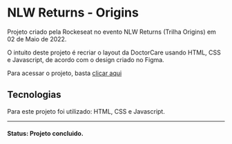 # NLW Returns - Origins

Projeto criado pela Rockeseat no evento NLW Returns (Trilha Origins) em 02 de Maio de 2022.

O intuito deste projeto é recriar o layout da DoctorCare usando HTML, CSS e Javascript, de acordo com o design criado no Figma.

Para acessar o projeto, basta [clicar aqui](https://danieldpalma.github.io/nlw_return_origin/)

## Tecnologias

Para este projeto foi utilizado: HTML, CSS e Javascript.

<hr>

#### Status: Projeto concluido.
